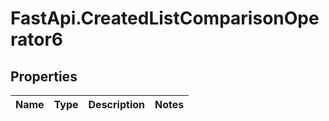 # FastApi.CreatedListComparisonOperator6

## Properties
Name | Type | Description | Notes
------------ | ------------- | ------------- | -------------
